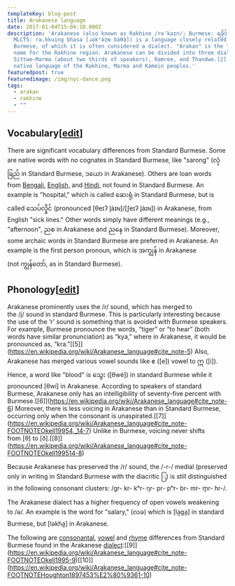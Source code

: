 ```yaml
---
templateKey: blog-post
title: Arakanese language
date: 2017-01-04T15:04:10.000Z
description: 'Arakanese (also known as Rakhine /rəˈkaɪn/; Burmese: ရခိုင်ဘာသာ,
  MLCTS: ra.hkuing bhasa [ɹəkʰàɪɴ bàθà]) is a language closely related to
  Burmese, of which it is often considered a dialect. "Arakan" is the former
  name for the Rakhine region. Arakanese can be divided into three dialects:
  Sittwe–Marma (about two thirds of speakers), Ramree, and Thandwe.[2] It is the
  native language of the Rakhine, Marma and Kamein peoples.'
featuredpost: true
featuredimage: /img/nyc-dance.png
tags:
  - arakan
  - rakhine
  - ""
---
```

## Vocabulary[[edit](https://en.wikipedia.org/w/index.php?title=Arakanese_language&action=edit&section=1 "Edit section: Vocabulary")]

There are significant vocabulary differences from Standard Burmese. Some are native words with no cognates in Standard Burmese, like "sarong" (လုံခြည် in Standard Burmese, ဒယော in Arakanese). Others are loan words from [Bengali](https://en.wikipedia.org/wiki/Bengali_language "Bengali language"), [English](https://en.wikipedia.org/wiki/English_language "English language"), and [Hindi](https://en.wikipedia.org/wiki/Hindi "Hindi"), not found in Standard Burmese. An example is "hospital," which is called ဆေးရုံ in Standard Burmese, but is called သေပ်လှိုင် (pronounced \[θeɪʔ l̥àɪɴ]/\[ʃeɪʔ l̥àɪɴ]) in Arakanese, from English "sick lines." Other words simply have different meanings (e.g., "afternoon", ညစ in Arakanese and ညနေ in Standard Burmese). Moreover, some archaic words in Standard Burmese are preferred in Arakanese. An example is the first person pronoun, which is အကျွန် in Arakanese (not ကျွန်တော်, as in Standard Burmese).

## Phonology[[edit](https://en.wikipedia.org/w/index.php?title=Arakanese_language&action=edit&section=3 "Edit section: Phonology")]

Arakanese prominently uses the /r/ sound, which has merged to the /j/ sound in standard Burmese. This is particularly interesting because the use of the ‘r’ sound is something that is avoided with Burmese speakers. For example, Burmese pronounce the words, “tiger” or “to hear” (both words have similar pronunciation) as “kya,” where in Arakanese, it would be pronounced as, “kra.”[\[5]](https://en.wikipedia.org/wiki/Arakanese_language#cite_note-5) Also, Arakanese has merged various vowel sounds like ဧ (\[e]) vowel to ဣ (\[i]). Hence, a word like "blood" is သွေး (\[θwé]) in standard Burmese while it pronounced \[θwí] in Arakanese. According to speakers of standard Burmese, Arakanese only has an intelligibility of seventy-five percent with Burmese.[\[6]](https://en.wikipedia.org/wiki/Arakanese_language#cite_note-6) Moreover, there is less voicing in Arakanese than in Standard Burmese, occurring only when the consonant is unaspirated.[\[7]](https://en.wikipedia.org/wiki/Arakanese_language#cite_note-FOOTNOTEOkell19954,_14-7) Unlike in Burmese, voicing never shifts from \[θ] to \[ð].[\[8]](https://en.wikipedia.org/wiki/Arakanese_language#cite_note-FOOTNOTEOkell199514-8)

Because Arakanese has preserved the /r/ sound, the /-r-/ medial (preserved only in writing in Standard Burmese with the diacritic ြ) is still distinguished in the following consonant clusters: /ɡr- kr- kʰr- ŋr- pr- pʰr- br- mr- m̥r- hr-/.

The Arakanese dialect has a higher frequency of open vowels weakening to /ə/. An example is the word for "salary," (လခ) which is \[la̰ɡa̰] in standard Burmese, but \[ləkha̰] in Arakanese.

The following are [consonantal](https://en.wikipedia.org/wiki/Consonant "Consonant"), [vowel](https://en.wikipedia.org/wiki/Vowel "Vowel") and [rhyme](https://en.wikipedia.org/wiki/Rhyme "Rhyme") differences from Standard Burmese found in the Arakanese [dialect](https://en.wikipedia.org/wiki/Dialect "Dialect"):[\[9]](https://en.wikipedia.org/wiki/Arakanese_language#cite_note-FOOTNOTEOkell1995-9)[\[10]](https://en.wikipedia.org/wiki/Arakanese_language#cite_note-FOOTNOTEHoughton1897453%E2%80%9361-10)